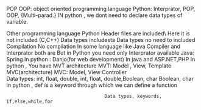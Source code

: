 

POP
OOP: object oriented programming language
Python: Interprator, POP, OOP, {Multi-parad.}
IN python , we dont need to declare data types of variable. 

Other programming language         Python
Header files are included\        Here it is not included
(C,C++)
Data types includesta             Data types no need to included
Compilation                         No compilation
In some language like Java 
Compiler and Interprator both are    But in Python you need only Interprator
available
Java: Spring                        In python : Danjo(for web development)
In java and ASP.NET,PHP             In python , You have MVT architecture MVT: Model , View, Template
MVC(architecture) 
MVC: Model, View Controller                
Data types: int, float, double,       int, float, double,Boolean, char
Boolean, char
                                        In python , def is a keyword through which we can define a function


                                        Data types, keywords, if,else,while,for
